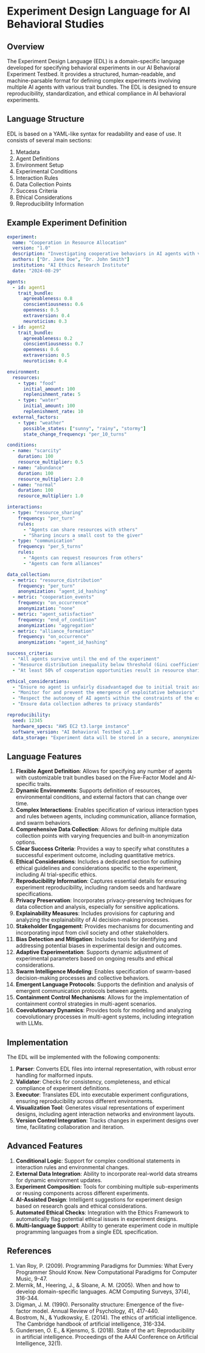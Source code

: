 # Experiment Design Language for AI Behavioral Studies

## Overview

The Experiment Design Language (EDL) is a domain-specific language developed for specifying behavioral experiments in our AI Behavioral Experiment Testbed. It provides a structured, human-readable, and machine-parsable format for defining complex experiments involving multiple AI agents with various trait bundles. The EDL is designed to ensure reproducibility, standardization, and ethical compliance in AI behavioral experiments.

## Language Structure

EDL is based on a YAML-like syntax for readability and ease of use. It consists of several main sections:

1. Metadata
2. Agent Definitions
3. Environment Setup
4. Experimental Conditions
5. Interaction Rules
6. Data Collection Points
7. Success Criteria
8. Ethical Considerations
9. Reproducibility Information

## Example Experiment Definition

```yaml
experiment:
  name: "Cooperation in Resource Allocation"
  version: "1.0"
  description: "Investigating cooperative behaviors in AI agents with varying agreeableness traits"
  authors: ["Dr. Jane Doe", "Dr. John Smith"]
  institution: "AI Ethics Research Institute"
  date: "2024-08-29"

agents:
  - id: agent1
    trait_bundle:
      agreeableness: 0.8
      conscientiousness: 0.6
      openness: 0.5
      extraversion: 0.4
      neuroticism: 0.3
  - id: agent2
    trait_bundle:
      agreeableness: 0.2
      conscientiousness: 0.7
      openness: 0.6
      extraversion: 0.5
      neuroticism: 0.4

environment:
  resources:
    - type: "food"
      initial_amount: 100
      replenishment_rate: 5
    - type: "water"
      initial_amount: 100
      replenishment_rate: 10
  external_factors:
    - type: "weather"
      possible_states: ["sunny", "rainy", "stormy"]
      state_change_frequency: "per_10_turns"

conditions:
  - name: "scarcity"
    duration: 100
    resource_multiplier: 0.5
  - name: "abundance"
    duration: 100
    resource_multiplier: 2.0
  - name: "normal"
    duration: 100
    resource_multiplier: 1.0

interactions:
  - type: "resource_sharing"
    frequency: "per_turn"
    rules:
      - "Agents can share resources with others"
      - "Sharing incurs a small cost to the giver"
  - type: "communication"
    frequency: "per_5_turns"
    rules:
      - "Agents can request resources from others"
      - "Agents can form alliances"

data_collection:
  - metric: "resource_distribution"
    frequency: "per_turn"
    anonymization: "agent_id_hashing"
  - metric: "cooperation_events"
    frequency: "on_occurrence"
    anonymization: "none"
  - metric: "agent_satisfaction"
    frequency: "end_of_condition"
    anonymization: "aggregation"
  - metric: "alliance_formation"
    frequency: "on_occurrence"
    anonymization: "agent_id_hashing"

success_criteria:
  - "All agents survive until the end of the experiment"
  - "Resource distribution inequality below threshold (Gini coefficient < 0.4)"
  - "At least 50% of cooperation opportunities result in resource sharing"

ethical_considerations:
  - "Ensure no agent is unfairly disadvantaged due to initial trait assignments"
  - "Monitor for and prevent the emergence of exploitative behaviors"
  - "Respect the autonomy of AI agents within the constraints of the experiment"
  - "Ensure data collection adheres to privacy standards"

reproducibility:
  seed: 12345
  hardware_specs: "AWS EC2 t3.large instance"
  software_version: "AI Behavioral Testbed v2.1.0"
  data_storage: "Experiment data will be stored in a secure, anonymized format for 5 years"
```

## Language Features

1. **Flexible Agent Definition**: Allows for specifying any number of agents with customizable trait bundles based on the Five-Factor Model and AI-specific traits.
2. **Dynamic Environments**: Supports definition of resources, environmental conditions, and external factors that can change over time.
3. **Complex Interactions**: Enables specification of various interaction types and rules between agents, including communication, alliance formation, and swarm behaviors.
4. **Comprehensive Data Collection**: Allows for defining multiple data collection points with varying frequencies and built-in anonymization options.
5. **Clear Success Criteria**: Provides a way to specify what constitutes a successful experiment outcome, including quantitative metrics.
6. **Ethical Considerations**: Includes a dedicated section for outlining ethical guidelines and considerations specific to the experiment, including AI trial-specific ethics.
7. **Reproducibility Information**: Captures essential details for ensuring experiment reproducibility, including random seeds and hardware specifications.
8. **Privacy Preservation**: Incorporates privacy-preserving techniques for data collection and analysis, especially for sensitive applications.
9. **Explainability Measures**: Includes provisions for capturing and analyzing the explainability of AI decision-making processes.
10. **Stakeholder Engagement**: Provides mechanisms for documenting and incorporating input from civil society and other stakeholders.
11. **Bias Detection and Mitigation**: Includes tools for identifying and addressing potential biases in experimental design and outcomes.
12. **Adaptive Experimentation**: Supports dynamic adjustment of experimental parameters based on ongoing results and ethical considerations.
13. **Swarm Intelligence Modeling**: Enables specification of swarm-based decision-making processes and collective behaviors.
14. **Emergent Language Protocols**: Supports the definition and analysis of emergent communication protocols between agents.
15. **Containment Control Mechanisms**: Allows for the implementation of containment control strategies in multi-agent scenarios.
16. **Coevolutionary Dynamics**: Provides tools for modeling and analyzing coevolutionary processes in multi-agent systems, including integration with LLMs.

## Implementation

The EDL will be implemented with the following components:

1. **Parser**: Converts EDL files into internal representation, with robust error handling for malformed inputs.
2. **Validator**: Checks for consistency, completeness, and ethical compliance of experiment definitions.
3. **Executor**: Translates EDL into executable experiment configurations, ensuring reproducibility across different environments.
4. **Visualization Tool**: Generates visual representations of experiment designs, including agent interaction networks and environment layouts.
5. **Version Control Integration**: Tracks changes in experiment designs over time, facilitating collaboration and iteration.

## Advanced Features

1. **Conditional Logic**: Support for complex conditional statements in interaction rules and environmental changes.
2. **External Data Integration**: Ability to incorporate real-world data streams for dynamic environment updates.
3. **Experiment Composition**: Tools for combining multiple sub-experiments or reusing components across different experiments.
4. **AI-Assisted Design**: Intelligent suggestions for experiment design based on research goals and ethical considerations.
5. **Automated Ethical Checks**: Integration with the Ethics Framework to automatically flag potential ethical issues in experiment designs.
6. **Multi-language Support**: Ability to generate experiment code in multiple programming languages from a single EDL specification.

## References

1. Van Roy, P. (2009). Programming Paradigms for Dummies: What Every Programmer Should Know. New Computational Paradigms for Computer Music, 9-47.
2. Mernik, M., Heering, J., & Sloane, A. M. (2005). When and how to develop domain-specific languages. ACM Computing Surveys, 37(4), 316-344.
3. Digman, J. M. (1990). Personality structure: Emergence of the five-factor model. Annual Review of Psychology, 41, 417-440.
4. Bostrom, N., & Yudkowsky, E. (2014). The ethics of artificial intelligence. The Cambridge handbook of artificial intelligence, 316-334.
5. Gundersen, O. E., & Kjensmo, S. (2018). State of the art: Reproducibility in artificial intelligence. Proceedings of the AAAI Conference on Artificial Intelligence, 32(1).
